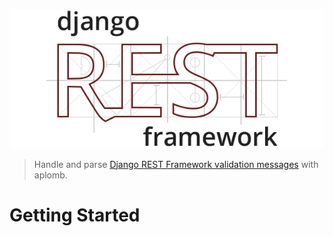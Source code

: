 ![Django Exceptions](media/django-rest-framework.png)

> Handle and parse [Django REST Framework validation messages](https://docs.djangoproject.com/en/1.11/ref/forms/validation/) with aplomb. 

# Getting Started

